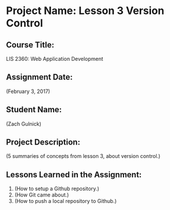 # Project Name:  Lesson 3 Version Control

## Course Title:
LIS 2360:  Web Application Development

## Assignment Date:  
(February 3, 2017)

## Student Name:  
(Zach Gulnick)

## Project Description:
(5 summaries of concepts from lesson 3, about version control.)

## Lessons Learned in the Assignment:
1. (How to setup a Github repository.)
2. (How Git came about.)
3. (How to push a local repository to Github.)
